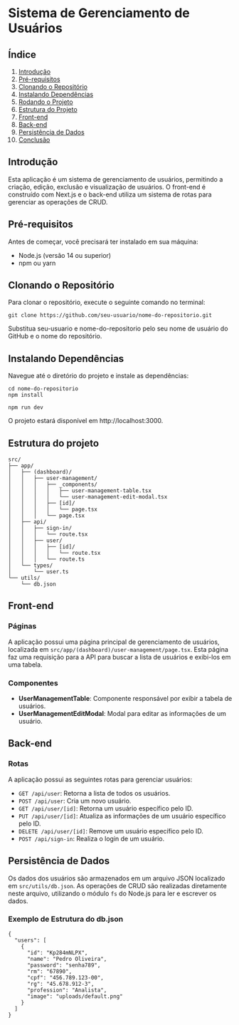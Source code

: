 # Sistema de Gerenciamento de Usuários

## Índice

1. [Introdução](#introdução)
2. [Pré-requisitos](#pré-requisitos)
3. [Clonando o Repositório](#clonando-o-repositório)
4. [Instalando Dependências](#instalando-dependências)
5. [Rodando o Projeto](#rodando-o-projeto)
6. [Estrutura do Projeto](#estrutura-do-projeto)
7. [Front-end](#front-end)
8. [Back-end](#back-end)
9. [Persistência de Dados](#persistência-de-dados)
10. [Conclusão](#conclusão)

## Introdução

Esta aplicação é um sistema de gerenciamento de usuários, permitindo a criação, edição, exclusão e visualização de usuários. O front-end é construído com Next.js e o back-end utiliza um sistema de rotas para gerenciar as operações de CRUD.

## Pré-requisitos

Antes de começar, você precisará ter instalado em sua máquina:

- Node.js (versão 14 ou superior)
- npm ou yarn

## Clonando o Repositório

Para clonar o repositório, execute o seguinte comando no terminal:

```
git clone https://github.com/seu-usuario/nome-do-repositorio.git
```

Substitua seu-usuario e nome-do-repositorio pelo seu nome de usuário do GitHub e o nome do repositório.

## Instalando Dependências

Navegue até o diretório do projeto e instale as dependências:

```
cd nome-do-repositorio
npm install
```

```
npm run dev
```

O projeto estará disponível em http://localhost:3000.

## Estrutura do projeto

```
src/
├── app/
│   ├── (dashboard)/
│   │   ├── user-management/
│   │   │   ├── _components/
│   │   │   │   ├── user-management-table.tsx
│   │   │   │   └── user-management-edit-modal.tsx
│   │   │   ├── [id]/
│   │   │   │   └── page.tsx
│   │   │   └── page.tsx
│   ├── api/
│   │   ├── sign-in/
│   │   │   └── route.tsx
│   │   ├── user/
│   │   │   ├── [id]/
│   │   │   │   └── route.tsx
│   │   │   └── route.ts
│   └── types/
│       └── user.ts
└── utils/
    └── db.json
```

## Front-end

### Páginas

A aplicação possui uma página principal de gerenciamento de usuários, localizada em `src/app/(dashboard)/user-management/page.tsx`. Esta página faz uma requisição para a API para buscar a lista de usuários e exibi-los em uma tabela.

### Componentes

- **UserManagementTable**: Componente responsável por exibir a tabela de usuários.
- **UserManagementEditModal**: Modal para editar as informações de um usuário.

## Back-end

### Rotas

A aplicação possui as seguintes rotas para gerenciar usuários:

- `GET /api/user`: Retorna a lista de todos os usuários.
- `POST /api/user`: Cria um novo usuário.
- `GET /api/user/[id]`: Retorna um usuário específico pelo ID.
- `PUT /api/user/[id]`: Atualiza as informações de um usuário específico pelo ID.
- `DELETE /api/user/[id]`: Remove um usuário específico pelo ID.
- `POST /api/sign-in`: Realiza o login de um usuário.

## Persistência de Dados

Os dados dos usuários são armazenados em um arquivo JSON localizado em `src/utils/db.json`. As operações de CRUD são realizadas diretamente neste arquivo, utilizando o módulo `fs` do Node.js para ler e escrever os dados.

### Exemplo de Estrutura do db.json

```
{
  "users": [
    {
      "id": "Kp284mNLPX",
      "name": "Pedro Oliveira",
      "password": "senha789",
      "rm": "67890",
      "cpf": "456.789.123-00",
      "rg": "45.678.912-3",
      "profession": "Analista",
      "image": "uploads/default.png"
    }
  ]
}
```

